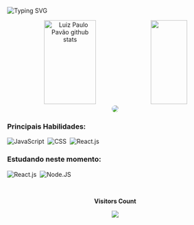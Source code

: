 ![Typing SVG](https://readme-typing-svg.herokuapp.com/?color=0d1117&size=35&center=true&vCenter=true&width=1000&lines=Olá,+Meu+nome+é+Luiz+Paulo+Pavão;Eu+tenho+30+anos;sou+brasileiro;sou+Desenvolvedor+Front-End;Bem+Vindo+ao+meu+perfil!)
<div align="center">  
  <img width="49%" height="195px" src="https://github-readme-stats.vercel.app/api?username=luizpaulopavaoalvim&show_icons=true&count_private=true&hide_border=true&title_color=00FA9A&icon_color=FFFFFF&text_color=00FA9A&bg_color=0d1117" alt="Luiz Paulo Pavão github stats" />
  <img width="41%" height="195px" src="https://github-readme-stats.vercel.app/api/top-langs/?username=luizpaulopavaoalvim&layout=compact&hide_border=true&title_color=00FA9A&text_color=00FA9A&bg_color=0d1117" />
</div>
<div align="center">
<a href="https://www.linkedin.com/in/luizpaulopavaoalvim/" target="_blank"><img src="https://img.shields.io/badge/-LinkedIn-%230077B5?style=for-the-badge&logo=linkedin&logoColor=white" style="border-radius: 30px" target="_blank"></a> 
 </div>
 
  ### Principais Habilidades:
![JavaScript](https://img.shields.io/badge/-JavaScript-0D1117?style=for-the-badge&logo=javascript&labelColor=0D1117)&nbsp;
![CSS](https://img.shields.io/badge/-CSS-0D1117?style=for-the-badge&logo=CSS3&logoColor=1572B6&labelColor=0D1117)&nbsp;
![React.js](https://img.shields.io/badge/-React.js-0D1117?style=for-the-badge&logo=react&labelColor=0D1117)&nbsp;

### Estudando neste momento:
![React.js](https://img.shields.io/badge/-React.js-0D1117?style=for-the-badge&logo=react&labelColor=0D1117)&nbsp;
![Node.JS](https://img.shields.io/badge/-Node.JS-0D1117?style=for-the-badge&logo=node.js&labelColor=0D1117&textColor=0D1117)&nbsp;

<div align="center">
<br><p align="center"><b>Visitors Count</b></p>  
<p align="center"><img align="center" src="https://profile-counter.glitch.me/{luizpaulopavaoalvim}/count.svg" /></p> 
<br>
</div>
